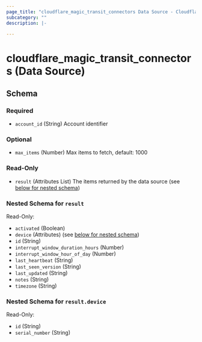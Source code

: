 ```yaml
---
page_title: "cloudflare_magic_transit_connectors Data Source - Cloudflare"
subcategory: ""
description: |-
  
---
```


# cloudflare_magic_transit_connectors (Data Source)




<!-- schema generated by tfplugindocs -->
## Schema

### Required

- `account_id` (String) Account identifier

### Optional

- `max_items` (Number) Max items to fetch, default: 1000

### Read-Only

- `result` (Attributes List) The items returned by the data source (see [below for nested schema](#nestedatt--result))

<a id="nestedatt--result"></a>
### Nested Schema for `result`

Read-Only:

- `activated` (Boolean)
- `device` (Attributes) (see [below for nested schema](#nestedatt--result--device))
- `id` (String)
- `interrupt_window_duration_hours` (Number)
- `interrupt_window_hour_of_day` (Number)
- `last_heartbeat` (String)
- `last_seen_version` (String)
- `last_updated` (String)
- `notes` (String)
- `timezone` (String)

<a id="nestedatt--result--device"></a>
### Nested Schema for `result.device`

Read-Only:

- `id` (String)
- `serial_number` (String)


